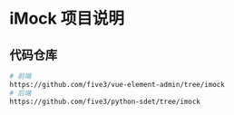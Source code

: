 # iMock 项目说明

## 代码仓库
```bash
# 前端
https://github.com/five3/vue-element-admin/tree/imock
# 后端
https://github.com/five3/python-sdet/tree/imock
```
